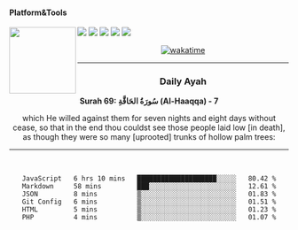 #### Platform&Tools

[![](https://img.shields.io/badge/-NPM-cb3837?style=flat-square&logo=npm&logoColor=white)](https://npmjs.com/)
[![](https://img.shields.io/badge/PHP-777BB4?style=flat-square&logo=php&logoColor=white)](https://nodejs.org/)
[![](https://img.shields.io/badge/Julia-9558B2?style=flat-square&logo=julia&logoColor=white)](https://nodejs.org/)
<img src="https://avatars.githubusercontent.com/u/31664438?v=4" width="120" align="left">
[![](https://img.shields.io/badge/-Node.js-43853d?style=flat-square&logo=node.js&logoColor=ffffff)](https://nodejs.org/)
[![](https://img.shields.io/badge/Visual_Studio_Code-0078D4?style=flat-square&logo=visual%20studio%20code&logoColor=white)](https://nodejs.org/)

<center>

[![wakatime](https://wakatime.com/badge/user/87646243-158a-4241-a3cb-668e1fa2dbb8.svg)](https://wakatime.com/@87646243-158a-4241-a3cb-668e1fa2dbb8)
               

_______ 
### Daily Ayah

<!--START_SECTION:quran-->

**Surah 69: سُورَةُ الحَاقَّةِ (Al-Haaqqa) - 7**

which He willed against them for seven nights and eight days without cease, so that in the end thou couldst see those people laid low [in death], as though they were so many [uprooted] trunks of hollow palm trees:
 <!--END_SECTION:quran-->

  
                       
                                             
_______

&nbsp;&nbsp;     &nbsp;&nbsp;    &nbsp;&nbsp;   &nbsp;&nbsp;
 
<!--START_SECTION:waka-->

```text
JavaScript   6 hrs 10 mins   ████████████████████░░░░░   80.42 %
Markdown     58 mins         ███░░░░░░░░░░░░░░░░░░░░░░   12.61 %
JSON         8 mins          ▒░░░░░░░░░░░░░░░░░░░░░░░░   01.83 %
Git Config   6 mins          ▒░░░░░░░░░░░░░░░░░░░░░░░░   01.51 %
HTML         5 mins          ▒░░░░░░░░░░░░░░░░░░░░░░░░   01.23 %
PHP          4 mins          ▒░░░░░░░░░░░░░░░░░░░░░░░░   01.07 %
```

<!--END_SECTION:waka-->
